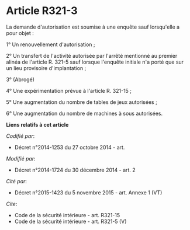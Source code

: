# Article R321-3

La demande d'autorisation est soumise à une enquête sauf lorsqu'elle a pour objet : 

1° Un renouvellement d'autorisation ; 

2° Un transfert de l'activité autorisée par l'arrêté mentionné au premier alinéa de l'article R. 321-5 sauf lorsque l'enquête
initiale n'a porté que sur un lieu provisoire d'implantation ; 

3° (Abrogé) 

4° Une expérimentation prévue à l'article R. 321-15 ; 

5° Une augmentation du nombre de tables de jeux autorisées ; 

6° Une augmentation du nombre de machines à sous autorisées.

**Liens relatifs à cet article**

_Codifié par_:

  - Décret n°2014-1253 du 27 octobre 2014 - art.

_Modifié par_:

  - Décret n°2014-1724 du 30 décembre 2014  - art. 2

_Cité par_:

  - Décret n°2015-1423 du 5 novembre 2015 - art. Annexe 1 (VT)

_Cite_:

  - Code de la sécurité intérieure - art. R321-15
  - Code de la sécurité intérieure - art. R321-5 (V)
